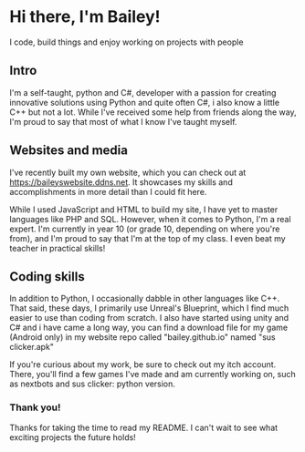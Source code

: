 # Hi there, I'm Bailey!

I code, build things and enjoy working on projects with people

## Intro
I'm a self-taught, python and C#, developer with a passion for creating innovative solutions using Python and quite often C#, i also know a little C++ but not a lot. While I've received some help from friends along the way, I'm proud to say that most of what I know I've taught myself.

## Websites and media
I've recently built my own website, which you can check out at https://baileyswebsite.ddns.net. It showcases my skills and accomplishments in more detail than I could fit here.

While I used JavaScript and HTML to build my site, I have yet to master languages like PHP and SQL. However, when it comes to Python, I'm a real expert. I'm currently in year 10 (or grade 10, depending on where you're from), and I'm proud to say that I'm at the top of my class. I even beat my teacher in practical skills!

## Coding skills
In addition to Python, I occasionally dabble in other languages like C++. That said, these days, I primarily use Unreal's Blueprint, which I find much easier to use than coding from scratch. I also have started using unity and C# and i have came a long way, you can find a download file for my game (Android only) in my website repo called "bailey.github.io" named "sus clicker.apk"

If you're curious about my work, be sure to check out my itch account. There, you'll find a few games I've made and am currently working on, such as nextbots and sus clicker: python version.


### Thank you!
Thanks for taking the time to read my README. I can't wait to see what exciting projects the future holds!
